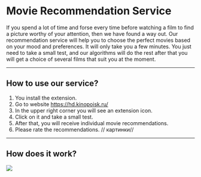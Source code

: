 # Movie Recommendation Service

If you spend a lot of time and forse every time before watching a film to find a picture worthy of your attention, then we have found a way out. Our recommendation service will help you to choose the perfect movies based on your mood and preferences. It will only take you a few minutes. You just need to take a small test, and our algorithms will do the rest after that you will get a choice of several films that suit you at the moment.

---

## How to use our service?

1. You install the extension.
2. Go to website https://hd.kinopoisk.ru/
3. In the upper right corner you will see an extension icon.
4. Click on it and take a small test.
5. After that, you will receive individual movie recommendations.
6. Please rate the recommendations.
// картинки//

---

## How does it work?
![](recommendations-service/docs/recom.jpg)



